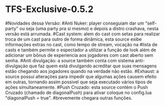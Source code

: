 # TFS-Exclusive-0.5.2
#Novidades dessa Versão:
#Anti Nuker: player conseguiam dar um "self-party" ou seja (uma party pra si mesmo) e depois a distro crashava, nesta versão está arrumada.
#Cast system: alem do cast com setas para realizar troca de um cast para outro de forma dinâmica, esta source exibe informações extras no cast, como tempo de stream, vocação na #lista de casts e também permite o espectador a utilizar a função de look além de adicionar um bônus de experiencia aos jogadores com cast aberto sem senha.
#Anti divulgação: a source também conta com sistema anti-divulgação que faz quem está divulgando acreditar que suas mensagens estão chegando aos jogadores quando na verdade não estão.
#Exhaust: a source possui alterações para impedir que algumas ações causem efeito em outras, tornando assim possivel que seja executado vários tipos de ações simultaneamente.
#Push Cruzado: esta source contém o Push Cruzado (chamado de diagonalPush) para ativar coloque no config.lua "diagonalPush = true".
#brevemente chegara outras funções.
